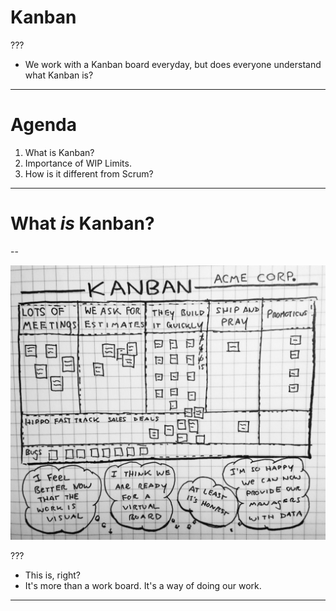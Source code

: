 # Kanban

???

 - We work with a Kanban board everyday, but does everyone understand what Kanban is?

---

# Agenda

1. What is Kanban?
2. Importance of WIP Limits.
3. How is it different from Scrum?


---

# What *is* Kanban?

--

![Kanban at Acme Corp](img\KanbanAtAcmeCorp.jpeg)

???

 - This is, right?
 - It's more than a work board. It's a way of doing our work.

---




